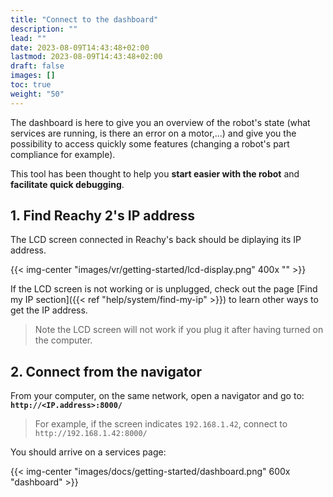 ```yaml
---
title: "Connect to the dashboard"
description: ""
lead: ""
date: 2023-08-09T14:43:48+02:00
lastmod: 2023-08-09T14:43:48+02:00
draft: false
images: []
toc: true
weight: "50"
---
```

The dashboard is here to give you an overview of the robot's state (what services are running, is there an error on a motor,...) and give you the possibility to access quickly some features (changing a robot's part compliance for example).

This tool has been thought to help you **start easier with the robot** and **facilitate quick debugging**.

## 1. Find Reachy 2's IP address

The LCD screen connected in Reachy's back should be diplaying its IP address.

{{< img-center "images/vr/getting-started/lcd-display.png" 400x "" >}}

If the LCD screen is not working or is unplugged, check out the page [Find my IP section]({{< ref "help/system/find-my-ip" >}}) to learn other ways to get the IP address.

> Note the LCD screen will not work if you plug it after having turned on the computer.

## 2. Connect from the navigator

From your computer, on the same network, open a navigator and go to:  
**`http://<IP.address>:8000/`** 

> For example, if the screen indicates `192.168.1.42`, connect to `http://192.168.1.42:8000/` 

You should arrive on a services page:

{{< img-center "images/docs/getting-started/dashboard.png" 600x "dashboard" >}}